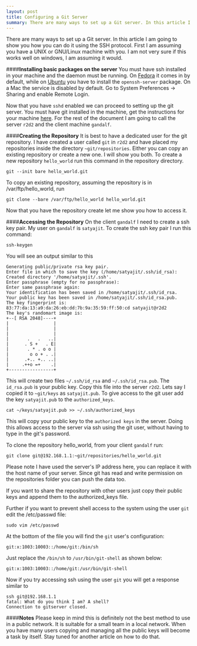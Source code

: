 ```yaml
---
layout: post
title: Configuring a Git Server
summary: There are many ways to set up a Git server. In this article I am going to show you how you can do it using the SSH protocol. First I am assuming you have a UNIX or GNU/Linux machine with you. I am not very sure if this works well on windows, I am assuming it would. 
---
```


There are many ways to set up a Git server. In this article I am going to show you how you can do it using the SSH protocol. First I am assuming you have a UNIX or GNU/Linux machine with you. I am not very sure if this works well on windows, I am assuming it would. 

####**Installing basic packages on the server**
You must have ssh installed in your machine and the daemon must be running. On [Fedora](http://fedoraproject.org) it comes in by default, while on [Ubuntu](http://ubuntu.com) you have to install the `openssh-server` package. On a Mac the service is disabled by default. Go to System Preferences -> Sharing and enable Remote Login. 

Now that you have `sshd` enabled we can proceed to setting up the git server. You must have git installed in the machine, get the instructions for your machine [here](http://git-scm.com/download). For the rest of the document I am going to call the server `r2d2` and the client machine `gandalf`. 
<!-- more -->
####**Creating the Repository**
It is best to have a dedicated user for the git repository. I have created a user called `git` in `r2d2` and have placed my repositories inside the directory `~git/repositories`. Either you can copy an existing repository or create a new one. I will show you both. To create a new repository `hello_world` run this command in the repository directory.

    git --init bare hello_world.git

To copy an existing repository, assuming the repository is in /var/ftp/hello_world, run

    git clone --bare /var/ftp/hello_world hello_world.git

Now that you have the repository create let me show you how to access it.

####**Accessing the Repository**
On the client `gandalf` I need to create a ssh key pair. My user on `gandalf` is `satyajit`. To create the ssh key pair I run this command:

    ssh-keygen

You will see an output similar to this

    Generating public/private rsa key pair.
    Enter file in which to save the key (/home/satyajit/.ssh/id_rsa): 
    Created directory '/home/satyajit/.ssh'.
    Enter passphrase (empty for no passphrase): 
    Enter same passphrase again: 
    Your identification has been saved in /home/satyajit/.ssh/id_rsa.
    Your public key has been saved in /home/satyajit/.ssh/id_rsa.pub.
    The key fingerprint is:
    83:77:da:13:a9:da:26:eb:dd:7b:9a:35:59:ff:50:cd satyajit@r2d2
    The key's randomart image is:
    +--[ RSA 2048]----+
    |                 |
    |                 |
    |                 |
    |       .   .   ..|
    |      . S +   . E|
    |       . * . o o |
    |        o o + . .|
    |      .+.. +.. ..|
    |     .++o =+    .|
    +-----------------+

This will create two files `~/.ssh/id_rsa` and `~/.ssh/id_rsa.pub`. The `id_rsa.pub` is your public key. Copy this file into the server `r2d2`. Lets say I copied it to `~git/keys` as `satyajit.pub`. To give access to the git user add the key `satyajit.pub` to the `authorized_keys`.

    cat ~/keys/satyajit.pub >> ~/.ssh/authorized_keys

This will copy your public key to the `authorized keys` in the server. Doing this allows access to the server via ssh using the git user, without having to type in the git's password. 

To clone the repository hello_world, from your client `gandalf` run:

    git clone git@192.168.1.1:~git/repositories/hello_world.git

Please note I have used the server's IP address here, you can replace it with the host name of your server. Since git has read and write permission on the repositories folder you can push the data too. 

If you want to share the repository with other users just copy their public keys and append them to the authorized_keys file.

Further if you want to prevent shell access to the system using the user `git` edit the /etc/passwd file:

    sudo vim /etc/passwd

At the bottom of the file you will find the `git` user's configuration:

    git:x:1003:10003::/home/git:/bin/sh

Just replace the `/bin/sh` to `/usr/bin/git-shell` as shown below:

    git:x:1003:10003::/home/git:/usr/bin/git-shell

Now if you try accessing ssh using the user `git` you will get a response similar to 

    ssh git@192.168.1.1
    fatal: What do you think I am? A shell?
    Connection to gitserver closed.

####**Notes**
Please keep in mind this is definitely not the best method to use in a public network. It is suitable for a small team in a local network. When you have many users copying and managing all the public keys will become a task by itself. Stay tuned for another article on how to do that.



